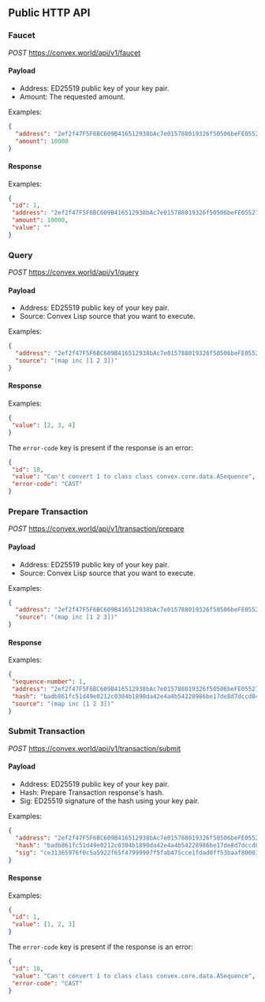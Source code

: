 ## Public HTTP API

### Faucet

*POST* https://convex.world/api/v1/faucet

#### Payload
- Address: ED25519 public key of your key pair.
- Amount: The requested amount.

Examples:
```json
{
  "address": "2ef2f47F5F6BC609B416512938bAc7e015788019326f50506beFE05527da2d71",
  "amount": 10000
}
```

#### Response

Examples:
 ```json
{
  "id": 1,
  "address": "2ef2f47F5F6BC609B416512938bAc7e015788019326f50506beFE05527da2d71",
  "amount": 10000,
  "value": ""
}
```

### Query 

*POST* https://convex.world/api/v1/query

#### Payload
- Address: ED25519 public key of your key pair.
- Source: Convex Lisp source that you want to execute.

Examples:
```json
{
  "address": "2ef2f47F5F6BC609B416512938bAc7e015788019326f50506beFE05527da2d71",
  "source": "(map inc [1 2 3])"
}
```

#### Response

Examples:
 ```json
{
  "value": [2, 3, 4]
}
```

The `error-code` key is present if the response is an error:

 ```json
{
  "id": 18,
  "value": "Can't convert 1 to class class convex.core.data.ASequence",
  "error-code": "CAST"
}
```

### Prepare Transaction 

*POST* https://convex.world/api/v1/transaction/prepare

#### Payload
- Address: ED25519 public key of your key pair.
- Source: Convex Lisp source that you want to execute.

Examples:
```json
{
  "address": "2ef2f47F5F6BC609B416512938bAc7e015788019326f50506beFE05527da2d71",
  "source": "(map inc [1 2 3])"
}
```

#### Response

Examples:
 ```json
{
  "sequence-number": 1,
  "address": "2ef2f47F5F6BC609B416512938bAc7e015788019326f50506beFE05527da2d71",
  "hash": "badb861fc51d49e0212c0304b1890da42e4a4b54228986be17de8d7dccd845e2",
  "source": "(map inc [1 2 3])"
}
```

### Submit Transaction

*POST* https://convex.world/api/v1/transaction/submit

#### Payload
- Address: ED25519 public key of your key pair.
- Hash: Prepare Transaction response's hash.
- Sig: ED25519 signature of the hash using your key pair.

Examples:
```json
{
  "address": "2ef2f47F5F6BC609B416512938bAc7e015788019326f50506beFE05527da2d71",
  "hash": "badb861fc51d49e0212c0304b1890da42e4a4b54228986be17de8d7dccd845e2",
  "sig": "ce31365976f0c5a5922f65f47999907f5fab475cce1fdad0ff53baaf800036a4ed1783b6dbb98b14a25e1bfffd140749223f6914b86533e6fa9811de0733cc0b"
}
```

#### Response

Examples:

 ```json
{
  "id": 1,
  "value": [1, 2, 3]
}
```

The `error-code` key is present if the response is an error:

 ```json
{
  "id": 18,
  "value": "Can't convert 1 to class class convex.core.data.ASequence",
  "error-code": "CAST"
}
```